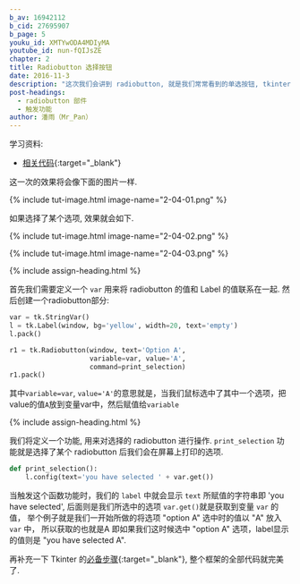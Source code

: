 ```yaml
---
b_av: 16942112
b_cid: 27695907
b_page: 5
youku_id: XMTYwODA4MDIyMA
youtube_id: nun-fQIJsZE
chapter: 2
title: Radiobutton 选择按钮
date: 2016-11-3
description: "这次我们会讲到 radiobutton, 就是我们常常看到的单选按钮, tkinter 来实现这个功能非常简单"
post-headings:
  - radiobutton 部件
  - 触发功能
author: 潘雨（Mr_Pan）
---
```


学习资料:
  * [相关代码](https://github.com/MorvanZhou/tutorials/blob/master/tkinterTUT/tk5_radiobutton.py){:target="_blank"}


这一次的效果将会像下面的图片一样.

{% include tut-image.html image-name="2-04-01.png" %}

如果选择了某个选项, 效果就会如下.

{% include tut-image.html image-name="2-04-02.png" %}

{% include tut-image.html image-name="2-04-03.png" %}


{% include assign-heading.html %}

首先我们需要定义一个 `var` 用来将 radiobutton 的值和 Label 的值联系在一起.
然后创建一个radiobutton部分:

```python
var = tk.StringVar()
l = tk.Label(window, bg='yellow', width=20, text='empty')
l.pack()

r1 = tk.Radiobutton(window, text='Option A',
                    variable=var, value='A',
                    command=print_selection)
r1.pack()
```

其中`variable=var`, `value='A'`的意思就是，当我们鼠标选中了其中一个选项，把value的值`A`放到变量var中，然后赋值给`variable`





{% include assign-heading.html %}

我们将定义一个功能, 用来对选择的 radiobutton 进行操作.
`print_selection` 功能就是选择了某个 radiobutton 后我们会在屏幕上打印的选项.

```python
def print_selection():
    l.config(text='you have selected ' + var.get())
```

当触发这个函数功能时，我们的 `label` 中就会显示 `text` 所赋值的字符串即 'you have selected',
后面则是我们所选中的选项 `var.get()`就是获取到变量 `var` 的值，
举个例子就是我们一开始所做的将选项 "option A" 选中时的值以 "A" 放入 `var` 中，
所以获取的也就是A 即如果我们这时候选中 "option A" 选项，label显示的值则是 "you have selected A".

再补充一下 Tkinter 的[必备步骤](https://github.com/MorvanZhou/tutorials/blob/master/tkinterTUT/tk5_radiobutton.py){:target="_blank"},
整个框架的全部代码就完美了.




